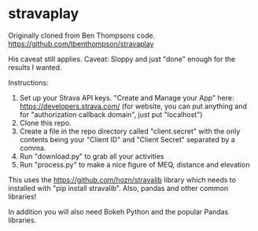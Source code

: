 # stravaplay

Originally cloned from Ben Thompsons code.
https://github.com/tbenthompson/stravaplay

His caveat still applies.
Caveat: Sloppy and just "done" enough for the results I wanted.

Instructions:

1) Set up your Strava API keys. "Create and Manage your App" here: https://developers.strava.com/ (for website, you can put anything and for "authorization callback domain", just put "localhost")
2) Clone this repo.
3) Create a file in the repo directory called "client.secret" with the only contents being your "Client ID" and "Client Secret" separated by a comma.
4) Run "download.py" to grab all your activities
5) Run "process.py" to make a nice figure of MEQ, distance and elevation

This uses the https://github.com/hozn/stravalib library which needs to installed with "pip install stravalib". Also, pandas and other common libraries!

In addition you will also need Bokeh Python and the popular Pandas libraries.
